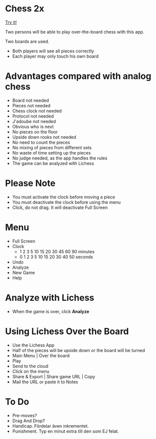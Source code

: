 # Chess 2x

[Try it!](https://christernilsson.github.io/2023-026-chessx2/)

Two persons will be able to play over-the-board chess with this app.

Two boards are used.
* Both players will see all pieces correctly
* Each player may only touch his own board

# Advantages compared with analog chess

* Board not needed
* Pieces not needed
* Chess clock not needed
* Protocol not needed
* J'adoube not needed
* Obvious who is next
* No pieces on the floor
* Upside down rooks not needed
* No need to count the pieces
* No mixing of pieces from different sets
* No waste of time setting up the pieces
* No judge needed, as the app handles the rules
* The game can be analyzed with Lichess

# Please Note

* You must activate the clock before moving a piece
* You must deactivate the clock before using the menu
* Click, do not drag. It will deactivate Full Screen

# Menu

* Full Screen
* Clock
	* 1 2 3 5 10 15 20 30 45 60 90 minutes
	* 0 1 2 3  5 10 15 20 30 40 50 seconds
* Undo
* Analyze
* New Game
* Help

# Analyze with Lichess

* When the game is over, click **Analyze**

# Using Lichess Over the Board

* Use the Lichess App
* Half of the pieces will be upside down or the board will be turned
* Main Menu | Over the board
* Play
* Send to the cloud
* Click on the menu
* Share & Export | Share game URL | Copy
* Mail the URL or paste it to Notes

# To Do

* Pre-moves?
* Drag And Drop?
* Handicap. Fördelar även inkrementet.
* Punishment. Typ en minut extra till den som EJ felat.
